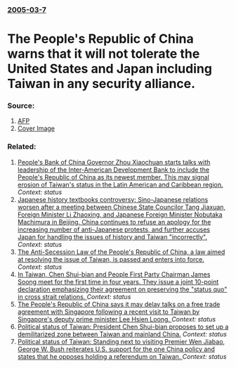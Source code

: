 ### [2005-03-7](/news/2005/03/7/index.md)

#  The People's Republic of China warns that it will not tolerate the United States and Japan including Taiwan in any security alliance. 




### Source:

1. [AFP](http://www.taipeitimes.com/News/front/archives/2005/03/07/2003225802)
1. [Cover Image](http://www.taipeitimes.com/images/logo.gif)

### Related:

1. [ People's Bank of China Governor Zhou Xiaochuan starts talks with leadership of the Inter-American Development Bank to include the People's Republic of China as its newest member. This may signal erosion of Taiwan's status in the Latin American and Caribbean region. ](/news/2007/03/19/people-s-bank-of-china-governor-zhou-xiaochuan-starts-talks-with-leadership-of-the-inter-american-development-bank-to-include-the-people-s.md) _Context: status_
2. [ Japanese history textbooks controversy: Sino-Japanese relations worsen after a meeting between Chinese State Councilor Tang Jiaxuan, Foreign Minister Li Zhaoxing, and Japanese Foreign Minister Nobutaka Machimura in Beijing. China continues to refuse an apology for the increasing number of anti-Japanese protests, and further accuses Japan for handling the issues of history and Taiwan "incorrectly". ](/news/2005/04/18/japanese-history-textbooks-controversy-sino-japanese-relations-worsen-after-a-meeting-between-chinese-state-councilor-tang-jiaxuan-foreig.md) _Context: status_
3. [ The Anti-Secession Law of the People's Republic of China, a law aimed at resolving the issue of Taiwan, is passed and enters into force. ](/news/2005/03/14/the-anti-secession-law-of-the-people-s-republic-of-china-a-law-aimed-at-resolving-the-issue-of-taiwan-is-passed-and-enters-into-force.md) _Context: status_
4. [ In Taiwan, Chen Shui-bian and People First Party Chairman James Soong meet for the first time in four years. They issue a joint 10-point declaration emphasizing their agreement on preserving the "status quo" in cross strait relations. ](/news/2005/02/24/in-taiwan-chen-shui-bian-and-people-first-party-chairman-james-soong-meet-for-the-first-time-in-four-years-they-issue-a-joint-10-point-de.md) _Context: status_
5. [ The People's Republic of China says it may delay talks on a free trade agreement with Singapore following a recent visit to Taiwan by Singapore's deputy prime minister Lee Hsien Loong. ](/news/2004/08/3/the-people-s-republic-of-china-says-it-may-delay-talks-on-a-free-trade-agreement-with-singapore-following-a-recent-visit-to-taiwan-by-singa.md) _Context: status_
6. [ Political status of Taiwan: President Chen Shui-bian proposes to set up a demilitarized zone between Taiwan and mainland China.](/news/2004/02/3/political-status-of-taiwan-president-chen-shui-bian-proposes-to-set-up-a-demilitarized-zone-between-taiwan-and-mainland-china.md) _Context: status_
7. [Political status of Taiwan: Standing next to visiting Premier Wen Jiabao, George W. Bush reiterates U.S. support for the one China policy and states that he opposes holding a referendum on Taiwan. ](/news/2003/12/9/political-status-of-taiwan-standing-next-to-visiting-premier-wen-jiabao-george-w-bush-reiterates-u-s-support-for-the-one-china-policy-an.md) _Context: status_
